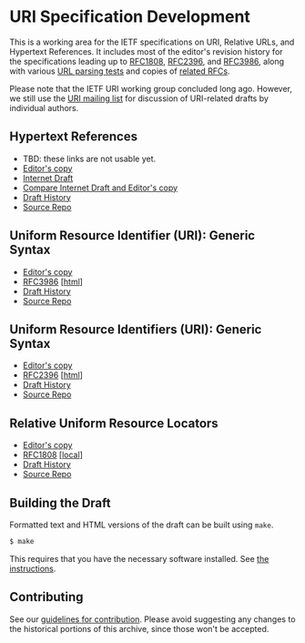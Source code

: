 # URI Specification Development

This is a working area for the IETF specifications on URI, Relative URLs,
and Hypertext References. It includes most of the editor's revision history
for the specifications leading up to
[RFC1808](https://tools.ietf.org/html/rfc1808),
[RFC2396](https://tools.ietf.org/html/rfc2396), and
[RFC3986](https://tools.ietf.org/html/rfc3986), along with various
[URL parsing tests](https://dwid-org.github.io/uri/test/) and copies of
[related RFCs](https://dwid-org.github.io/uri/rfc/).

Please note that the IETF URI working group concluded long ago. However,
we still use the [URI mailing list](https://lists.w3.org/Archives/Public/uri/)
for discussion of URI-related drafts by individual authors.

## Hypertext References

* TBD: these links are not usable yet.
* [Editor's copy](https://dwid-org.github.io/uri/href-2017/draft-fielding-uri-href.html)
* [Internet Draft](https://tools.ietf.org/html/draft-fielding-uri-href)
* [Compare Internet Draft and Editor's copy](https://tools.ietf.org/rfcdiff?url1=https://tools.ietf.org/id/draft-fielding-uri-href&url2=https://dwid-org.github.io/uri/href-2017/draft-fielding-uri-href.txt)
* [Draft History](https://datatracker.ietf.org/doc/draft-fielding-uri-href/)
* [Source Repo](https://github.com/dwid-org/uri/tree/master/href-2017)

## Uniform Resource Identifier (URI): Generic Syntax

* [Editor's copy](https://dwid-org.github.io/uri/rev-2002/rfc2396bis.html)
* [RFC3986](https://tools.ietf.org/html/rfc3986) \[[html](https://dwid-org.github.io/uri/rfc/rfc3986.html)\]
* [Draft History](https://datatracker.ietf.org/doc/rfc3986/)
* [Source Repo](https://github.com/dwid-org/uri/tree/master/rev-2002)

## Uniform Resource Identifiers (URI): Generic Syntax

* [Editor's copy](https://dwid-org.github.io/uri/rev-1997/uri.txt)
* [RFC2396](https://tools.ietf.org/html/rfc2396) \[[html](https://dwid-org.github.io/uri/rfc/rfc2396.html)\]
* [Draft History](https://datatracker.ietf.org/doc/rfc2396/)
* [Source Repo](https://github.com/dwid-org/uri/tree/master/rev-1997)

## Relative Uniform Resource Locators

* [Editor's copy](https://dwid-org.github.io/uri/rev-1994/rurl-spec.txt)
* [RFC1808](https://tools.ietf.org/html/rfc1808) \[[local](https://dwid-org.github.io/uri/rfc/rfc1808.txt)\]
* [Draft History](https://datatracker.ietf.org/doc/rfc1808/)
* [Source Repo](https://github.com/dwid-org/uri/tree/master/rev-1994)

## Building the Draft

Formatted text and HTML versions of the draft can be built using `make`.

```sh
$ make
```

This requires that you have the necessary software installed.  See [the
instructions](https://github.com/martinthomson/i-d-template/blob/master/doc/SETUP.md).

## Contributing

See our
[guidelines for contribution](https://github.com/quicwg/base-drafts/blob/master/CONTRIBUTING.md).
Please avoid suggesting any changes to the historical portions of this archive,
since those won't be accepted.
